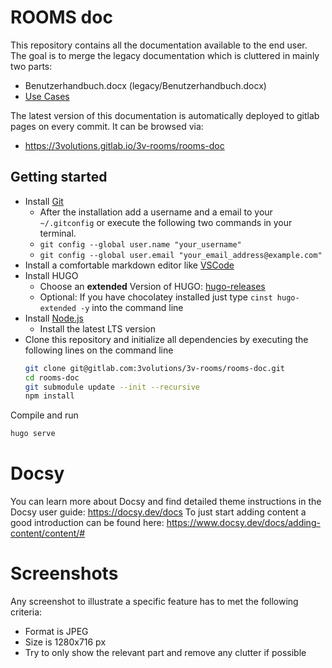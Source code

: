 # ROOMS doc
This repository contains all the documentation available to the end user. The goal is to merge the legacy documentation which is cluttered in mainly two parts:
- Benutzerhandbuch.docx (legacy/Benutzerhandbuch.docx)
- [Use Cases](https://3volutions.atlassian.net/wiki/spaces/RoomsUC/overview)

The latest version of this documentation is automatically deployed to gitlab pages on every commit. It can be browsed via: 
- https://3volutions.gitlab.io/3v-rooms/rooms-doc

## Getting started
- Install [Git](https://git-scm.com)
  - After the installation add a username and a email to your `~/.gitconfig` or execute the following two commands in your terminal.
  - `git config --global user.name "your_username"`
  - `git config --global user.email "your_email_address@example.com"`
- Install a comfortable markdown editor like [VSCode](https://code.visualstudio.com/)
- Install HUGO
  - Choose an **extended** Version of HUGO: [hugo-releases](https://github.com/gohugoio/hugo/releases)
  - Optional: If you have chocolatey installed just type `cinst hugo-extended -y` into the command line
- Install [Node.js](https://nodejs.org/en)
  - Install the latest LTS version
- Clone this repository and initialize all dependencies by executing the following lines on the command line
  ```sh
  git clone git@gitlab.com:3volutions/3v-rooms/rooms-doc.git
  cd rooms-doc
  git submodule update --init --recursive
  npm install
  ```

Compile and run

```sh
hugo serve
```

# Docsy
You can learn more about Docsy and find detailed theme instructions in the Docsy user guide: https://docsy.dev/docs
To just start adding content a good introduction can be found here: https://www.docsy.dev/docs/adding-content/content/#

# Screenshots
Any screenshot to illustrate a specific feature has to met the following criteria:
- Format is JPEG
- Size is 1280x716 px
- Try to only show the relevant part and remove any clutter if possible